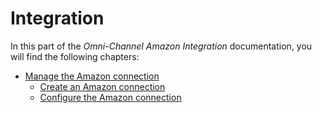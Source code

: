 # Integration

In this part of the *Omni-Channel Amazon Integration* documentation, you will find the following chapters:

- [Manage the Amazon connection](./01_ManageAmazonConnection.md)
    - [Create an Amazon connection](./01_ManageAmazonConnection.md#create-an-amazon-connection)
    - [Configure the Amazon connection](./01_ManageAmazonConnection.md#configure-the-amazon-connection)
